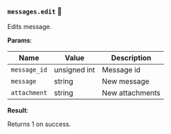 ### `messages.edit` 🔰

Edits message.

**Params**:

|Name|Value|Description|
|--|--|--|
|`message_id`|unsigned int|Message id|
|`message`|string|New message|
|`attachment`|string|New attachments|

**Result**:

Returns 1 on success.
